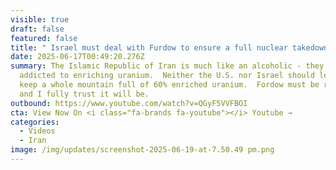 ```yaml
---
visible: true
draft: false
featured: false
title: " Israel must deal with Furdow to ensure a full nuclear takedown."
date: 2025-06-17T00:49:20.276Z
summary: The Islamic Republic of Iran is much like an alcoholic - they’re
  addicted to enriching uranium.  Neither the U.S. nor Israel should let the IRI
  keep a whole mountain full of 60% enriched uranium.  Fordow must be removed
  and I fully trust it will be.
outbound: https://www.youtube.com/watch?v=QGyF5VVFBOI
cta: View Now On <i class="fa-brands fa-youtube"></i> Youtube →
categories:
  - Videos
  - Iran
image: /img/updates/screenshot-2025-06-19-at-7.50.49 pm.png
---
```

